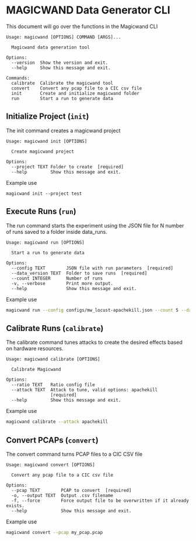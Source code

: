 # MAGICWAND Data Generator CLI

This document will go over the functions in the Magicwand CLI 

```buildoutcfg
Usage: magicwand [OPTIONS] COMMAND [ARGS]...

  Magicwand data generation tool

Options:
  --version  Show the version and exit.
  --help     Show this message and exit.

Commands:
  calibrate  Calibrate the magicwand tool
  convert    Convert any pcap file to a CIC csv file
  init       Create and initialize magicwand folder
  run        Start a run to generate data
```

## Initialize Project (`init`)

The init command creates a magicwand project

```buildoutcfg
Usage: magicwand init [OPTIONS]

  Create magicwand project

Options:
  --project TEXT Folder to create  [required]
  --help         Show this message and exit.
```

Example use
```buildoutcfg
magicwand init --project test
```

## Execute Runs (`run`)

The run command starts the experiment using the JSON file for N number of runs saved to a folder inside data_runs.

```buildoutcfg
Usage: magicwand run [OPTIONS]

  Start a run to generate data

Options:
  --config TEXT        JSON file with run parameters  [required]
  --data_version TEXT  Folder to save runs  [required]
  --count INTEGER      Number of runs
  -v, --verbose        Print more output.
  --help               Show this message and exit.
```

Example use
```bash
magicwand run --config configs/mw_locust-apachekill.json --count 5 --data_version test_runs 
```

## Calibrate Runs (`calibrate`)

The calibrate command tunes attacks to create the desired effects based on hardware resources.

```buildoutcfg
Usage: magicwand calibrate [OPTIONS]

  Calibrate Magicwand

Options:
  --ratio TEXT   Ratio config file
  --attack TEXT  Attack to tune, valid options: apachekill
                 [required]
  --help         Show this message and exit.
```

Example use
```bash
magicwand calibrate --attack apachekill
```


## Convert PCAPs (`convert`)

The convert command turns PCAP files to a CIC CSV file


```buildoutcfg
Usage: magicwand convert [OPTIONS]

  Convert any pcap file to a CIC csv file

Options:
  --pcap TEXT        PCAP to convert  [required]
  -o, --output TEXT  Output .csv filename
  -f, --force        Force output file to be overwritten if it already exists.
  --help             Show this message and exit.
```

Example use
```bash
magicwand convert --pcap my_pcap.pcap
```
